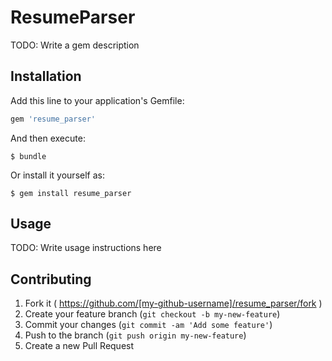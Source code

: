 # ResumeParser

TODO: Write a gem description

## Installation

Add this line to your application's Gemfile:

```ruby
gem 'resume_parser'
```

And then execute:

    $ bundle

Or install it yourself as:

    $ gem install resume_parser

## Usage

TODO: Write usage instructions here

## Contributing

1. Fork it ( https://github.com/[my-github-username]/resume_parser/fork )
2. Create your feature branch (`git checkout -b my-new-feature`)
3. Commit your changes (`git commit -am 'Add some feature'`)
4. Push to the branch (`git push origin my-new-feature`)
5. Create a new Pull Request
